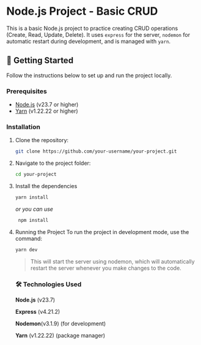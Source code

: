 # Node.js Project - Basic CRUD

This is a basic Node.js project to practice creating CRUD operations (Create, Read, Update, Delete). It uses `express` for the server, `nodemon` for automatic restart during development, and is managed with `yarn`.

## 🚀 Getting Started

Follow the instructions below to set up and run the project locally.

### Prerequisites

- [Node.js](https://nodejs.org/) (v23.7 or higher)
- [Yarn](https://yarnpkg.com/) (v1.22.22 or higher)

### Installation

1.  Clone the repository:

    ```bash
    git clone https://github.com/your-username/your-project.git
    ```

2.  Navigate to the project folder:

    ```bash
    cd your-project
    ```

3.  Install the dependencies

    ```bash
    yarn install
    ```

    _or you can use_

    ```bash
     npm install
    ```

4.  Running the Project
    To run the project in development mode, use the command:

    ```bash
    yarn dev
    ```

    > This will start the server using nodemon, which will automatically restart the server whenever you make changes to the code.

    ### 🛠️ Technologies Used

    **Node.js** (v23.7)

    **Express** (v4.21.2)

    **Nodemon**(v3.1.9) (for development)

    **Yarn** (v1.22.22) (package manager)
